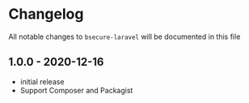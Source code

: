 # Changelog

All notable changes to `bsecure-laravel` will be documented in this file

## 1.0.0 - 2020-12-16

- initial release
- Support Composer and Packagist

